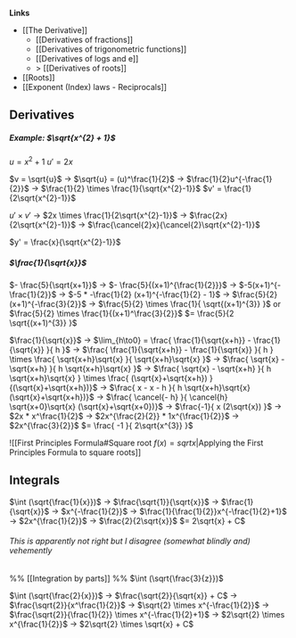 **Links**
- [[The Derivative]] 
	- [[Derivatives of fractions]] 
	- [[Derivatives of trigonometric functions]] 
	- [[Derivatives of logs and e]] 
	- \> [[Derivatives of roots]] 
- [[Roots]] 
- [[Exponent (Index) laws - Reciprocals]] 


## Derivatives
##### Example: $\sqrt{x^{2} + 1}$
$u = x^{2} + 1$
$u' = 2x$

$v = \sqrt{u}$
-> $\sqrt{u} = (u)^\frac{1}{2}$
-> $\frac{1}{2}u^{-\frac{1}{2}}$
-> $\frac{1}{2} \times \frac{1}{\sqrt{x^{2}-1}}$
$v' = \frac{1}{2\sqrt{x^{2}-1}}$

$u' \times v'$
-> $2x \times \frac{1}{2\sqrt{x^{2}-1}}$
-> $\frac{2x}{2\sqrt{x^{2}-1}}$
-> $\frac{\cancel{2}x}{\cancel{2}\sqrt{x^{2}-1}}$

$y'  = \frac{x}{\sqrt{x^{2}-1}}$


##### $\frac{1}{\sqrt{x}}$
$- \frac{5}{\sqrt{x+1}}$
-> $- \frac{5}{(x+1)^{\frac{1}{2}}}$
-> $-5(x+1)^{-\frac{1}{2}}$
-> $-5 * -\frac{1}{2} (x+1)^{-\frac{1}{2} - 1}$
-> $\frac{5}{2}(x+1)^{-\frac{3}{2}}$
-> $\frac{5}{2} \times \frac{1}{ \sqrt{(x+1)^{3}} }$ or $\frac{5}{2} \times \frac{1}{(x+1)^\frac{3}{2}}$
$= \frac{5}{2 \sqrt{(x+1)^{3}} }$



$\frac{1}{\sqrt{x}}$
-> $\lim_{h\to0} = \frac{ \frac{1}{\sqrt{x+h}} - \frac{1}{\sqrt{x}} }{ h }$
-> $\frac{ \frac{1}{\sqrt{x+h}} - \frac{1}{\sqrt{x}} }{ h } \times \frac{ \sqrt{x+h}\sqrt{x} }{ \sqrt{x+h}\sqrt{x} }$
-> $\frac{ \sqrt{x} - \sqrt{x+h} }{ h \sqrt{x+h}\sqrt{x} }$
-> $\frac{ \sqrt{x} - \sqrt{x+h} }{ h \sqrt{x+h}\sqrt{x} } \times \frac{ (\sqrt{x}+\sqrt{x+h}) }{(\sqrt{x}+\sqrt{x+h})}$
-> $\frac{ x - x - h }{ h \sqrt{x+h}\sqrt{x} (\sqrt{x}+\sqrt{x+h})}$
-> $\frac{ \cancel{- h} }{ \cancel{h} \sqrt{x+0}\sqrt{x} (\sqrt{x}+\sqrt{x+0})}$
-> $\frac{-1}{ x (2\sqrt{x}) }$
-> $2x * x^\frac{1}{2}$
-> $2x^{\frac{2}{2}} * 1x^{\frac{1}{2}}$
-> $2x^{\frac{3}{2}}$
$= \frac{ -1 }{ 2\sqrt{x^{3}} }$


![[First Principles Formula#Square root $f(x) = sqrt{x}$|Applying the First Principles Formula to square roots]] 

## Integrals


$\int (\sqrt{\frac{1}{x}})$
-> $\frac{\sqrt{1}}{\sqrt{x}}$
-> $\frac{1}{\sqrt{x}}$
-> $x^{-\frac{1}{2}}$
-> $\frac{1}{\frac{1}{2}}x^{-\frac{1}{2}+1}$
-> $2x^{\frac{1}{2}}$
-> $\frac{2}{2\sqrt{x}}$
$= 2\sqrt{x} + C$


###### This is apparently not right but I disagree (somewhat blindly and) vehemently
%% [[Integration by parts]] %%
$\int (\sqrt{\frac{3}{z}})$



$\int (\sqrt{\frac{2}{x}})$
-> $\frac{\sqrt{2}}{\sqrt{x}} + C$
-> $\frac{\sqrt{2}}{x^\frac{1}{2}}$
-> $\sqrt{2} \times x^{-\frac{1}{2}}$
-> $\frac{\sqrt{2}}{\frac{1}{2}} \times x^{-\frac{1}{2}+1}$
-> $2\sqrt{2} \times x^{\frac{1}{2}}$
-> $2\sqrt{2} \times \sqrt{x} + C$
